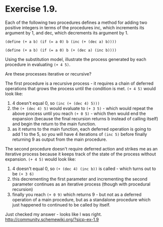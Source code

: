 Exercise 1.9. 
===
Each of the following two procedures defines a method for adding two positive integers in terms of the procedures inc, which increments its argument by 1, and dec, which decrements its argument by 1.

`(define (+ a b) (if (= a 0) b (inc (+ (dec a) b))))`

`(define (+ a b) (if (= a 0) b (+ (dec a) (inc b))))`

Using the substitution model, illustrate the process generated by each procedure in evaluating `(+ 4 5)`.

Are these processes iterative or recursive?


The first procedure is a recursive process - it requires a chain of deferred operations that grows the process until the condition is met.
`(+ 4 5)` would look like:
1. 4 doesn't equal 0, so `(inc (+ (dec 4) 5)))`
2. the `(+ (dec 4) 5)` would evaluate to `(+ 3 5)` - which would repeat the above process until you reach `(+ 0 5)` - which then would end the expansion (because the final recursion returns b instead of calling itself) and begin the return to the main function.
3. as it returns to the main function, each deferred operation is going to add 1 to the 5, so you will have 4 iterations of `(inc 5)` before finally returning 9 as output from the main procedure.


The second procedure doesn't require deferred action and strikes me as an iterative process because it keeps track of the state of the process without expansion.
`(+ 4 5)` would look like:
1. 4 doesn't equal 0, so `(+ (dec 4) (inc b))` is called - which turns out to be `(+ 3 6)`
2. this decrementing the first parameter and incrementing the second parameter continues as an iterative process (though with procedural recursion)
3. finally you reach `(+ 0 9)` which returns 9 - but not as a deferred operation of a main procedure, but as a standalone procedure which just happened to continued to be called by itself.

Just checked my answer - looks like I was right.
http://community.schemewiki.org/?sicp-ex-1.9
